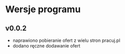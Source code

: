 # Wersje programu

## v0.0.2
- naprawiono pobieranie ofert z wielu stron pracuj.pl
- dodano ręczne dodawanie ofert
